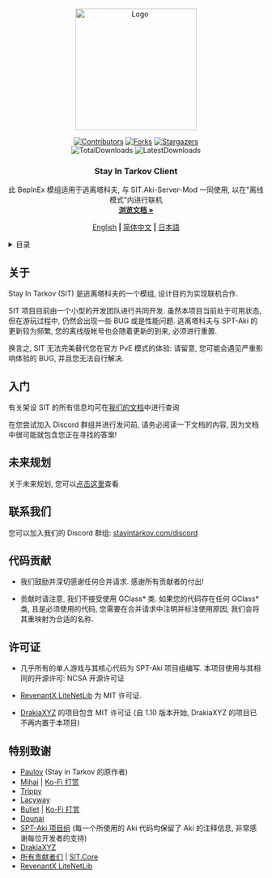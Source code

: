 <a name="readme-top"></a>

<!-- PROJECT LOGO -->
<br />
<div align="center">
  <a href="https://github.com/stayintarkov/StayInTarkov.Client">
    <img src="Assets/sit-logo-5.png" alt="Logo" height="240">
  </a>

  [![Contributors][contributors-shield]][contributors-url]
  [![Forks][forks-shield]][forks-url]
  [![Stargazers][stars-shield]][stars-url]
  <br/>
  ![TotalDownloads][downloads-total-shield]
  ![LatestDownloads][downloads-latest-shield]


<h3 align="center">Stay In Tarkov Client</h3>

  <p align="center">
    此 BepInEx 模组适用于逃离塔科夫, 与 SIT.Aki-Server-Mod 一同使用, 以在"离线模式"内进行联机
    <br />
    <a href="https://docs.stayintarkov.com/zh_CN/index.html"><strong>浏览文档 »</strong></a>
  </p>

  [English](README.md) **|** [简体中文](README_CN.md) **|** [日本語](README_JA.md)
</div>



<!-- TABLE OF CONTENTS -->
<details>
  <summary>目录</summary>
  <ol>
    <li><a href="#%E5%85%B3%E4%BA%8E">关于</a></li>
    <li><a href="#%E5%85%A5%E9%97%A8">入门</a></li>
    <li><a href="#%E6%9C%AA%E6%9D%A5%E8%A7%84%E5%88%92">未来规划</a></li>
    <li><a href="#%E8%81%94%E7%B3%BB%E6%88%91%E4%BB%AC">联系我们</a></li>
    <li><a href="#%E4%BB%A3%E7%A0%81%E8%B4%A1%E7%8C%AE">代码贡献</a></li>
    <li><a href="#%E8%AE%B8%E5%8F%AF%E8%AF%81">许可证</a></li>
    <li><a href="#%E7%89%B9%E5%88%AB%E8%87%B4%E8%B0%A2">特别致谢</a></li>
  </ol>
</details>



<!-- ABOUT THE PROJECT -->
## 关于

Stay In Tarkov (SIT) 是逃离塔科夫的一个模组, 设计目的为实现联机合作.

SIT 项目目前由一个小型的开发团队进行共同开发. 虽然本项目当前处于可用状态, 但在游玩过程中, 仍然会出现一些 BUG 或是性能问题. 逃离塔科夫与 SPT-Aki 的更新较为频繁, 您的离线版帐号也会随着更新的到来, 必须进行重置.

换言之, SIT 无法完美替代您在官方 PvE 模式的体验: 请留意, 您可能会遇见严重影响体验的 BUG, 并且您无法自行解决.


<!-- GETTING STARTED -->
## 入门

有关架设 SIT 的所有信息均可在[我们的文档](https://docs.stayintarkov.com/zh_CN/index.html)中进行查询

在您尝试加入 Discord 群组并进行发问前, 请务必阅读一下文档的内容, 因为文档中很可能就包含您正在寻找的答案!


<!-- ROADMAP -->
## 未来规划

关于未来规划, 您可以[点击这里](https://docs.stayintarkov.com/zh_CN/plans.html)查看


<!-- CONTACT -->
## 联系我们

您可以加入我们的 Discord 群组: [stayintarkov.com/discord](https://stayintarkov.com/discord)


<!-- CONTRIBUTING -->
## 代码贡献

* 我们鼓励并深切感谢任何合并请求. 感谢所有贡献者的付出!

* 贡献时请注意, 我们不接受使用 GClass* 类. 如果您的代码存在任何 GClass* 类, 且是必须使用的代码, 您需要在合并请求中注明并标注使用原因, 我们会将其重映射为合适的名称.


<!-- LICENSE -->
## 许可证

* 几乎所有的单人游戏与其核心代码为 SPT-Aki 项目组编写. 本项目使用与其相同的开源许可: NCSA 开源许可证

* [RevenantX LiteNetLib](https://github.com/RevenantX/LiteNetLib) 为 MIT 许可证.

* [DrakiaXYZ](https://github.com/DrakiaXYZ/) 的项目包含 MIT 许可证 (自 1.10 版本开始, DrakiaXYZ 的项目已不再内置于本项目)


<!-- ACKNOWLEDGMENTS -->
## 特别致谢

* [Paulov](https://github.com/paulov-t) (Stay in Tarkov 的原作者)
* [Mihai](https://github.com/mihaicm93) | [Ko-Fi 打赏](https://ko-fi.com/mmihai)
* [Trippy](https://github.com/trippyone)
* [Lacyway](https://github.com/lacyway)
* [Bullet](https://github.com/devbence) | [Ko-Fi 打赏](https://ko-fi.com/bullet4prz)
* [Dounai](https://github.com/dounai2333)
* [SPT-Aki 项目组](https://www.sp-tarkov.com/) (每一个所使用的 Aki 代码均保留了 Aki 的注释信息, 非常感谢每位开发者的支持)
* [DrakiaXYZ](https://github.com/DrakiaXYZ/)
* [所有贡献者们](https://github.com/stayintarkov/StayInTarkov.Client/graphs/contributors) | [SIT.Core](https://github.com/stayintarkov/StayInTarkov.Client/blob/master/CONTRIBUTORS.md)
* [RevenantX LiteNetLib](https://github.com/RevenantX/LiteNetLib)


<!-- MARKDOWN LINKS & IMAGES -->
[contributors-shield]: https://img.shields.io/github/contributors/stayintarkov/StayInTarkov.Client.svg?style=for-the-badge

[contributors-url]: https://github.com/stayintarkov/StayInTarkov.Client/graphs/contributors

[forks-shield]: https://img.shields.io/github/forks/stayintarkov/StayInTarkov.Client.svg?style=for-the-badge&color=%234c1

[forks-url]: https://github.com/stayintarkov/StayInTarkov.Client/network/members

[stars-shield]: https://img.shields.io/github/stars/stayintarkov/StayInTarkov.Client?style=for-the-badge&color=%234c1

[stars-url]: https://github.com/stayintarkov/StayInTarkov.Client/stargazers

[downloads-total-shield]: https://img.shields.io/github/downloads/stayintarkov/StayInTarkov.Client/total?style=for-the-badge

[downloads-latest-shield]: https://img.shields.io/github/downloads/stayintarkov/StayInTarkov.Client/latest/total?style=for-the-badge
